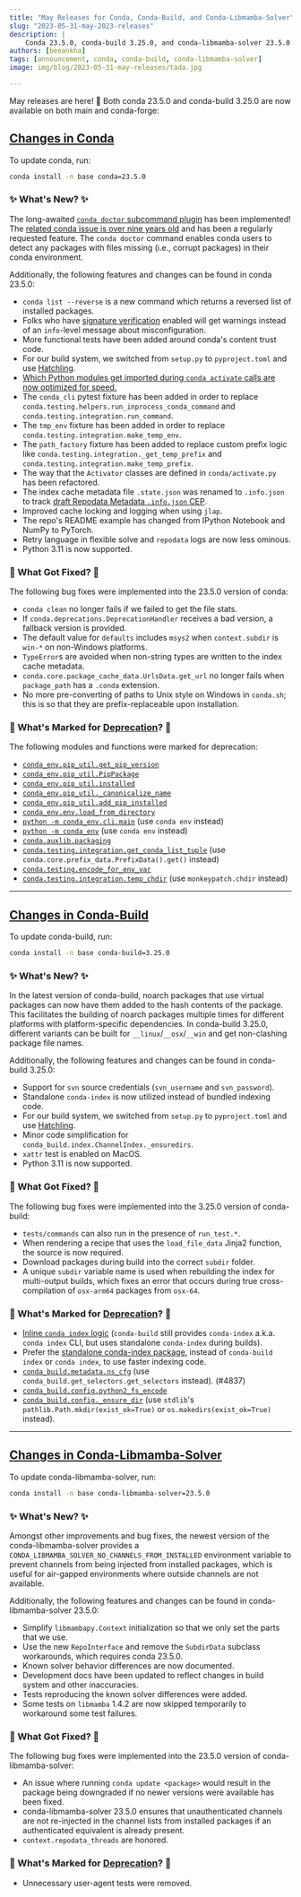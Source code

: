 ```yaml
---
title: "May Releases for Conda, Conda-Build, and Conda-Libmamba-Solver"
slug: "2023-05-31-may-2023-releases"
description: |
    Conda 23.5.0, conda-build 3.25.0, and conda-libmamba-solver 23.5.0 have been released! 🎉
authors: [beeankha]
tags: [announcement, conda, conda-build, conda-libmamba-solver]
image: img/blog/2023-05-31-may-releases/tada.jpg

---
```


May releases are here! 🎉 Both conda 23.5.0 and conda-build 3.25.0 are now available on both main and conda-forge:

## [Changes in Conda](https://github.com/conda/conda/releases/tag/23.5.0)

To update conda, run:
```bash
conda install -n base conda=23.5.0
```

### ✨ What's New? ✨

The long-awaited [`conda doctor` subcommand plugin](https://conda.org/blog/2023-05-11-conda-doctor/) has been implemented! The [related conda issue is over nine years old](https://github.com/conda/conda/issues/474) and has been a regularly requested feature. The `conda doctor` command enables conda users to detect any packages with files missing (i.e., corrupt packages) in their conda environment.

<!-- truncate -->

Additionally, the following features and changes can be found in conda 23.5.0:

* `conda list --reverse` is a new command which returns a reversed list of installed packages.
* Folks who have [signature verification](https://www.anaconda.com/blog/conda-signature-verification) enabled will get warnings instead of an `info`-level message about misconfiguration.
* More functional tests have been added around conda's content trust code.
* For our build system, we switched from `setup.py` to `pyproject.toml` and use [Hatchling](https://pypi.org/project/hatchling/).
* [Which Python modules get imported during `conda activate` calls are now optimized for speed.](https://github.com/conda/conda/pull/12550)
* The `conda_cli` pytest fixture has been added in order to replace `conda.testing.helpers.run_inprocess_conda_command` and `conda.testing.integration.run_command`.
* The `tmp_env` fixture has been added in order to replace `conda.testing.integration.make_temp_env`.
* The `path_factory` fixture has been added to replace custom prefix logic like `conda.testing.integration._get_temp_prefix` and `conda.testing.integration.make_temp_prefix`.
* The way that the `Activator` classes are defined in `conda/activate.py` has been refactored.
* The index cache metadata file `.state.json` was renamed to `.info.json` to track [draft Repodata Metadata `.info.json` CEP](https://github.com/conda-incubator/ceps/pull/48).
* Improved cache locking and logging when using `jlap`.
* The repo's README example has changed from IPython Notebook and NumPy to PyTorch.
* Retry language in flexible solve and `repodata` logs are now less ominous.
* Python 3.11 is now supported.


### 🔧 What Got Fixed? 🔧

The following bug fixes were implemented into the 23.5.0 version of conda:

* `conda clean` no longer fails if we failed to get the file stats.
* If `conda.deprecations.DeprecationHandler` receives a bad version, a fallback version is provided.
* The default value for `defaults` includes `msys2` when `context.subdir` is `win-*` on non-Windows platforms.
* `TypeError`s are avoided when non-string types are written to the index cache metadata.
* `conda.core.package_cache_data.UrlsData.get_url` no longer fails when `package_path` has a `.conda` extension.
* No more pre-converting of paths to Unix style on Windows in `conda.sh`; this is so that they are prefix-replaceable upon installation.


### 🌅 What's Marked for [Deprecation](https://github.com/conda-incubator/ceps/blob/main/cep-9.md)? 🌅

The following modules and functions were marked for deprecation:

* [`conda_env.pip_util.get_pip_version`](https://github.com/conda/conda/pull/12492)
* [`conda_env.pip_util.PipPackage`](https://github.com/conda/conda/pull/12492)
* [`conda_env.pip_util.installed`](https://github.com/conda/conda/pull/12492)
* [`conda_env.pip_util._canonicalize_name`](https://github.com/conda/conda/pull/12492)
* [`conda_env.pip_util.add_pip_installed`](https://github.com/conda/conda/pull/12492)
* [`conda_env.env.load_from_directory`](https://github.com/conda/conda/pull/12492)
* [`python -m conda_env.cli.main`](https://github.com/conda/conda/pull/12492) (use `conda env` instead)
* [`python -m conda_env`](https://github.com/conda/conda/pull/12492) (use `conda env` instead)
* [`conda.auxlib.packaging`](https://github.com/conda/conda/pull/12509)
* [`conda.testing.integration.get_conda_list_tuple`](https://github.com/conda/conda/pull/12676) (use `conda.core.prefix_data.PrefixData().get()` instead)
* [`conda.testing.encode_for_env_var`](https://github.com/conda/conda/pull/12677)
* [`conda.testing.integration.temp_chdir`](https://github.com/conda/conda/pull/12678) (use `monkeypatch.chdir` instead)

* * *

## [Changes in Conda-Build](https://github.com/conda/conda-build/releases/tag/3.25.0)

To update conda-build, run:
```bash
conda install -n base conda-build=3.25.0
```

### ✨ What's New? ✨

In the latest version of conda-build, noarch packages that use virtual packages can now have them added to the hash contents of the package. This facilitates the building of noarch packages multiple times for different platforms with platform-specific dependencies. In conda-build 3.25.0, different variants can be built for `__linux`/`__osx`/`__win` and get non-clashing package file names.

Additionally, the following features and changes can be found in conda-build 3.25.0:

* Support for `svn` source credentials (`svn_username` and `svn_password`).
* Standalone `conda-index` is now utilized instead of bundled indexing code.
* For our build system, we switched from `setup.py` to `pyproject.toml` and use [Hatchling](https://pypi.org/project/hatchling/).
* Minor code simplification for `conda_build.index.ChannelIndex._ensuredirs`.
* `xattr` test is enabled on MacOS.
* Python 3.11 is now supported.


### 🔧 What Got Fixed? 🔧

The following bug fixes were implemented into the 3.25.0 version of conda-build:

* `tests/commands` can also run in the presence of `run_test.*`.
* When rendering a recipe that uses the `load_file_data` Jinja2 function, the source is now required.
* Download packages during build into the correct `subdir` folder.
* A unique `subdir` variable name is used when rebuilding the index for multi-output builds, which fixes an error that occurs during true cross-compilation of `osx-arm64` packages from `osx-64`.


### 🌅 What's Marked for [Deprecation](https://github.com/conda-incubator/ceps/blob/main/cep-9.md)? 🌅

* [Inline `conda index` logic](https://github.com/conda/conda-build/pull/4828) (`conda-build` still provides `conda-index` a.k.a. `conda index` CLI, but uses standalone `conda-index` during builds).
* Prefer the [standalone conda-index package](https://conda.github.io/conda-index/), instead of `conda-build index` or `conda index`, to use faster indexing code.
* [`conda_build.metadata.ns_cfg`](https://github.com/conda/conda-build/pull/4837) (use `conda_build.get_selectors.get_selectors` instead). (#4837)
* [`conda_build.config.python2_fs_encode`](https://github.com/conda/conda-build/pull/4843)
* [`conda_build.config._ensure_dir`](https://github.com/conda/conda-build/pull/4843) (use `stdlib`'s `pathlib.Path.mkdir(exist_ok=True)` or `os.makedirs(exist_ok=True)` instead).

* * *

## [Changes in Conda-Libmamba-Solver](https://github.com/conda/conda-libmamba-solver/releases/tag/23.5.0)

To update conda-libmamba-solver, run:
```bash
conda install -n base conda-libmamba-solver=23.5.0
```

### ✨ What's New? ✨

Amongst other improvements and bug fixes, the newest version of the conda-libmamba-solver provides a `CONDA_LIBMAMBA_SOLVER_NO_CHANNELS_FROM_INSTALLED` environment variable to prevent channels from being injected from installed packages, which is useful for air-gapped environments where outside channels are not available.

Additionally, the following features and changes can be found in conda-libmamba-solver 23.5.0:

* Simplify `libmambapy.Context` initialization so that we only set the parts that we use.
* Use the new `RepoInterface` and remove the `SubdirData` subclass workarounds, which requires conda 23.5.0.
* Known solver behavior differences are now documented.
* Development docs have been updated to reflect changes in build system and other inaccuracies.
* Tests reproducing the known solver differences were added.
* Some tests on `libmamba` 1.4.2 are now skipped temporarily to workaround some test failures.


### 🔧 What Got Fixed? 🔧

The following bug fixes were implemented into the 23.5.0 version of conda-libmamba-solver:

* An issue where running `conda update <package>` would result in the package being downgraded if no newer versions were available has been fixed.
* conda-libmamba-solver 23.5.0 ensures that unauthenticated channels are not re-injected in the channel lists from installed packages if an authenticated equivalent is already present.
* `context.repodata_threads` are honored.


### 🌅 What's Marked for [Deprecation](https://github.com/conda-incubator/ceps/blob/main/cep-9.md)? 🌅

* Unnecessary user-agent tests were removed.
